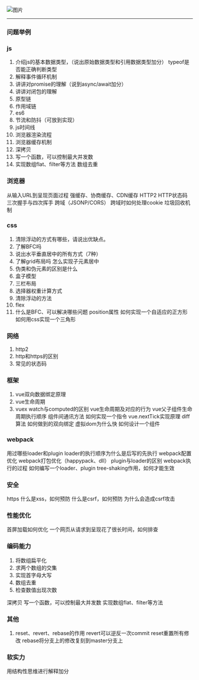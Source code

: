 
![图片](https://agroup-bos.cdn.bcebos.com3824ddeff5f2b971b3831ba321cb960f79ce5990)

************************
### 问题举例

### js
1. 介绍js的基本数据类型，（说出原始数据类型和引用数据类型加分）
typeof是否能正确判断类型
2. 解释事件循环机制
3. 讲讲对promise的理解（说到async/await加分）
4. 讲讲对闭包的理解
5. 原型链
6. 作用域链
7. es6
8. 节流和防抖（可放到实现）
9. js时间线
10. 浏览器渲染流程
11. 浏览器缓存机制
12. 深拷贝
13. 写一个函数，可以控制最大并发数
14. 实现数组flat、filter等方法
数组去重

### 浏览器
从输入URL到呈现页面过程
强缓存、协商缓存、CDN缓存
HTTP2
HTTP状态码
三次握手与四次挥手
跨域（JSONP/CORS）
跨域时如何处理cookie
垃圾回收机制

### css
1. 清除浮动的方式有哪些，请说出优缺点。
2. 了解BFC吗
3. 说出水平垂直居中的所有方式（7种）
4. 了解grid布局吗 怎么实现子元素居中
5. 伪类和伪元素的区别是什么
6. 盒子模型
7. 三栏布局
8. 选择器权重计算方式
9. 清除浮动的方法
10. flex
11. 什么是BFC、可以解决哪些问题
position属性
如何实现一个自适应的正方形
如何用css实现一个三角形

### 网络
1. http2
2. http和https的区别
3. 常见的状态码

### 框架
1. vue双向数据绑定原理
2. vue生命周期
3. vuex
watch与computed的区别
vue生命周期及对应的行为
vue父子组件生命周期执行顺序
组件间通讯方法
如何实现一个指令
vue.nextTick实现原理
diff算法
如何做到的双向绑定
虚拟dom为什么快
如何设计一个组件

### webpack
用过哪些loader和plugin
loader的执行顺序为什么是后写的先执行
webpack配置优化
webpack打包优化（happypack、dll）
plugin与loader的区别
webpack执行的过程
如何编写一个loader、plugin
tree-shaking作用，如何才能生效

### 安全
https
什么是xss，如何预防
什么是csrf，如何预防
为什么会造成csrf攻击

### 性能优化
首屏加载如何优化
一个网页从请求到呈现花了很长时间，如何排查

### 编码能力
1. 将数组扁平化
2. 求两个数组的交集
3. 实现首字母大写
4. 数组去重
5. 检查数值出现次数

深拷贝
写一个函数，可以控制最大并发数
实现数组flat、filter等方法


### 其他
1. reset、revert、rebase的作用
revert可以逆反一次commit
reset重置所有修改
rebase将分支上的修改复刻到master分支上

### 软实力
用结构性思维进行解释加分